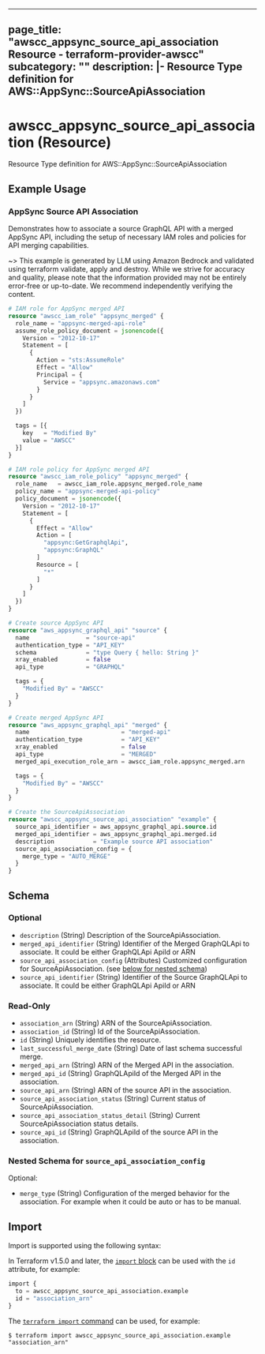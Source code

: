 
---
page_title: "awscc_appsync_source_api_association Resource - terraform-provider-awscc"
subcategory: ""
description: |-
  Resource Type definition for AWS::AppSync::SourceApiAssociation
---

# awscc_appsync_source_api_association (Resource)

Resource Type definition for AWS::AppSync::SourceApiAssociation

## Example Usage

### AppSync Source API Association

Demonstrates how to associate a source GraphQL API with a merged AppSync API, including the setup of necessary IAM roles and policies for API merging capabilities.

~> This example is generated by LLM using Amazon Bedrock and validated using terraform validate, apply and destroy. While we strive for accuracy and quality, please note that the information provided may not be entirely error-free or up-to-date. We recommend independently verifying the content.

```terraform
# IAM role for AppSync merged API
resource "awscc_iam_role" "appsync_merged" {
  role_name = "appsync-merged-api-role"
  assume_role_policy_document = jsonencode({
    Version = "2012-10-17"
    Statement = [
      {
        Action = "sts:AssumeRole"
        Effect = "Allow"
        Principal = {
          Service = "appsync.amazonaws.com"
        }
      }
    ]
  })

  tags = [{
    key   = "Modified By"
    value = "AWSCC"
  }]
}

# IAM role policy for AppSync merged API
resource "awscc_iam_role_policy" "appsync_merged" {
  role_name   = awscc_iam_role.appsync_merged.role_name
  policy_name = "appsync-merged-api-policy"
  policy_document = jsonencode({
    Version = "2012-10-17"
    Statement = [
      {
        Effect = "Allow"
        Action = [
          "appsync:GetGraphqlApi",
          "appsync:GraphQL"
        ]
        Resource = [
          "*"
        ]
      }
    ]
  })
}

# Create source AppSync API
resource "aws_appsync_graphql_api" "source" {
  name                = "source-api"
  authentication_type = "API_KEY"
  schema              = "type Query { hello: String }"
  xray_enabled        = false
  api_type            = "GRAPHQL"

  tags = {
    "Modified By" = "AWSCC"
  }
}

# Create merged AppSync API
resource "aws_appsync_graphql_api" "merged" {
  name                          = "merged-api"
  authentication_type           = "API_KEY"
  xray_enabled                  = false
  api_type                      = "MERGED"
  merged_api_execution_role_arn = awscc_iam_role.appsync_merged.arn

  tags = {
    "Modified By" = "AWSCC"
  }
}

# Create the SourceApiAssociation
resource "awscc_appsync_source_api_association" "example" {
  source_api_identifier = aws_appsync_graphql_api.source.id
  merged_api_identifier = aws_appsync_graphql_api.merged.id
  description           = "Example source API association"
  source_api_association_config = {
    merge_type = "AUTO_MERGE"
  }
}
```

<!-- schema generated by tfplugindocs -->
## Schema

### Optional

- `description` (String) Description of the SourceApiAssociation.
- `merged_api_identifier` (String) Identifier of the Merged GraphQLApi to associate. It could be either GraphQLApi ApiId or ARN
- `source_api_association_config` (Attributes) Customized configuration for SourceApiAssociation. (see [below for nested schema](#nestedatt--source_api_association_config))
- `source_api_identifier` (String) Identifier of the Source GraphQLApi to associate. It could be either GraphQLApi ApiId or ARN

### Read-Only

- `association_arn` (String) ARN of the SourceApiAssociation.
- `association_id` (String) Id of the SourceApiAssociation.
- `id` (String) Uniquely identifies the resource.
- `last_successful_merge_date` (String) Date of last schema successful merge.
- `merged_api_arn` (String) ARN of the Merged API in the association.
- `merged_api_id` (String) GraphQLApiId of the Merged API in the association.
- `source_api_arn` (String) ARN of the source API in the association.
- `source_api_association_status` (String) Current status of SourceApiAssociation.
- `source_api_association_status_detail` (String) Current SourceApiAssociation status details.
- `source_api_id` (String) GraphQLApiId of the source API in the association.

<a id="nestedatt--source_api_association_config"></a>
### Nested Schema for `source_api_association_config`

Optional:

- `merge_type` (String) Configuration of the merged behavior for the association. For example when it could be auto or has to be manual.

## Import

Import is supported using the following syntax:

In Terraform v1.5.0 and later, the [`import` block](https://developer.hashicorp.com/terraform/language/import) can be used with the `id` attribute, for example:

```terraform
import {
  to = awscc_appsync_source_api_association.example
  id = "association_arn"
}
```

The [`terraform import` command](https://developer.hashicorp.com/terraform/cli/commands/import) can be used, for example:

```shell
$ terraform import awscc_appsync_source_api_association.example "association_arn"
```
